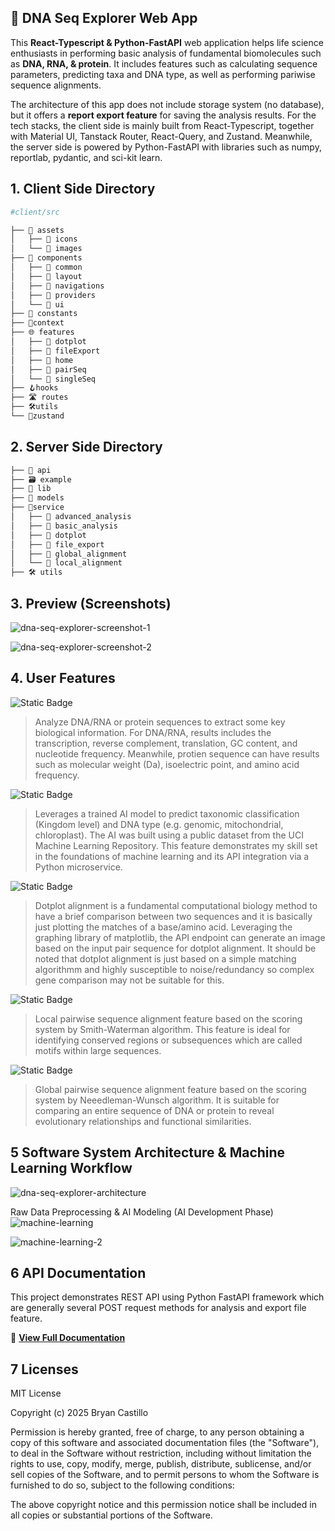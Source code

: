 ## 🧬 DNA Seq Explorer Web App

This **React-Typescript & Python-FastAPI** web application helps life science enthusiasts in performing basic analysis of fundamental biomolecules such as **DNA, RNA, & protein**. It includes features such as calculating sequence parameters, predicting taxa and DNA type, as well as performing pariwise sequence alignments.

The architecture of this app does not include storage system (no database), but it offers a **report export feature** for saving the analysis results. For the tech stacks, the client side is mainly built from React-Typescript, together with Material UI, Tanstack Router, React-Query, and Zustand. Meanwhile, the server side is powered by Python-FastAPI with libraries such as numpy, reportlab, pydantic, and sci-kit learn.

## 1. Client Side Directory

```bash
#client/src

├── 📸 assets
│   ├── 📂 icons
│   └── 📂 images
├── 🧩 components
│   ├── 📂 common
│   ├── 📂 layout
│   ├── 📂 navigations
│   ├── 📂 providers
│   └── 📂 ui
├── 🔢 constants
├── 📑context
├── 🌐 features
│   ├── 📂 dotplot
│   ├── 📂 fileExport
│   ├── 📂 home
│   ├── 📂 pairSeq
│   └── 📂 singleSeq
├── 🪝hooks
├── 🛣️ routes
├── 🛠️utils
└── 📖zustand

```

## 2. Server Side Directory

```bash
├── 🛜 api
├── 🗃️ example
├── 📖 lib
├── 💾 models
├── 🔬service
│   ├── 📂 advanced_analysis
│   ├── 📂 basic_analysis
│   ├── 📂 dotplot
│   ├── 📂 file_export
│   ├── 📂 global_alignment
│   └── 📂 local_alignment
├── 🛠️ utils

```

## 3. Preview (Screenshots)

![dna-seq-explorer-screenshot-1](preview1.png)

![dna-seq-explorer-screenshot-2](preview2.png)

## 4. User Features

![Static Badge](https://img.shields.io/badge/Basic_Sequence_Analysis-%23006da3?style=flat)

> Analyze DNA/RNA or protein sequences to extract some key biological information. For DNA/RNA, results includes the transcription, reverse complement, translation, GC content, and nucleotide frequency. Meanwhile, protien sequence can have results such as molecular weight (Da), isoelectric point, and amino acid frequency.

![Static Badge](https://img.shields.io/badge/Advanced_Sequence_Analysis-%23006da3?style=flat)

> Leverages a trained AI model to predict taxonomic classification (Kingdom level) and DNA type (e.g. genomic, mitochondrial, chloroplast). The AI was built using a public dataset from the UCI Machine Learning Repository. This feature demonstrates my skill set in the foundations of machine learning and its API integration via a Python microservice.

![Static Badge](https://img.shields.io/badge/Dotplot_Pairwise_Alignment-%23006da3?style=flat)

> Dotplot alignment is a fundamental computational biology method to have a brief comparison between two sequences and it is basically just plotting the matches of a base/amino acid. Leveraging the graphing library of matplotlib, the API endpoint can generate an image based on the input pair sequence for dotplot alignment. It should be noted that dotplot alignment is just based on a simple matching algorithmm and highly susceptible to noise/redundancy so complex gene comparison may not be suitable for this.

![Static Badge](https://img.shields.io/badge/Local_Pairwise_Sequence_Analysis-%23006da3?style=flat)

> Local pairwise sequence alignment feature based on the scoring system by Smith-Waterman algorithm. This feature is ideal for identifying conserved regions or subsequences which are called motifs within large sequences.

![Static Badge](https://img.shields.io/badge/Global_Pairwise_Sequence_Analysis-%23006da3?style=flat)

> Global pairwise sequence alignment feature based on the scoring system by Neeedleman-Wunsch algorithm. It is suitable for comparing an entire sequence of DNA or protein to reveal evolutionary relationships and functional similarities.

## 5 Software System Architecture & Machine Learning Workflow

![dna-seq-explorer-architecture](architecture.png)

Raw Data Preprocessing & AI Modeling (AI Development Phase)
![machine-learning](machine-learning-screenshot.png)

![machine-learning-2](machine-learning-screenshot-2.png)

## 6 API Documentation

This project demonstrates REST API using Python FastAPI framework which are generally several POST request methods for analysis and export file feature.

📖 **[View Full Documentation](server/docs/index.md)**

## 7 Licenses

MIT License

Copyright (c) 2025 Bryan Castillo

Permission is hereby granted, free of charge, to any person obtaining a copy of this software and associated documentation files (the "Software"), to deal in the Software without restriction, including without limitation the rights to use, copy, modify, merge, publish, distribute, sublicense, and/or sell copies of the Software, and to permit persons to whom the Software is furnished to do so, subject to the following conditions:

The above copyright notice and this permission notice shall be included in all copies or substantial portions of the Software.
